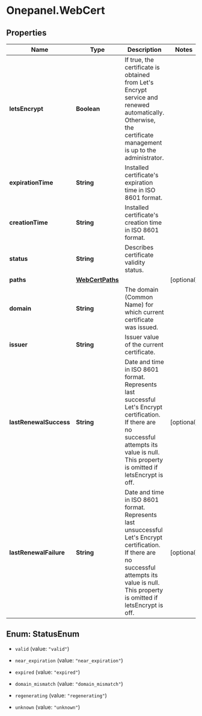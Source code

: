 # Onepanel.WebCert

## Properties
Name | Type | Description | Notes
------------ | ------------- | ------------- | -------------
**letsEncrypt** | **Boolean** | If true, the certificate is obtained from Let&#39;s Encrypt service and renewed automatically. Otherwise, the certificate management is up to the administrator.  | 
**expirationTime** | **String** | Installed certificate&#39;s expiration time in ISO 8601 format.  | 
**creationTime** | **String** | Installed certificate&#39;s creation time in ISO 8601 format.  | 
**status** | **String** | Describes certificate validity status. | 
**paths** | [**WebCertPaths**](WebCertPaths.md) |  | [optional] 
**domain** | **String** | The domain (Common Name) for which current certificate was issued.  | 
**issuer** | **String** | Issuer value of the current certificate.  | 
**lastRenewalSuccess** | **String** | Date and time in ISO 8601 format. Represents last successful Let&#39;s Encrypt certification. If there are no successful attempts its value is null. This property is omitted if letsEncrypt is off.  | [optional] 
**lastRenewalFailure** | **String** | Date and time in ISO 8601 format. Represents last unsuccessful Let&#39;s Encrypt certification. If there are no successful attempts its value is null. This property is omitted if letsEncrypt is off.  | [optional] 


<a name="StatusEnum"></a>
## Enum: StatusEnum


* `valid` (value: `"valid"`)

* `near_expiration` (value: `"near_expiration"`)

* `expired` (value: `"expired"`)

* `domain_mismatch` (value: `"domain_mismatch"`)

* `regenerating` (value: `"regenerating"`)

* `unknown` (value: `"unknown"`)




